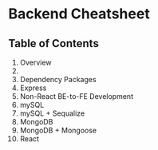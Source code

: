# Backend Cheatsheet

## Table of Contents

  1. Overview
  2. 
  3. Dependency Packages
  4. Express
  5. Non-React BE-to-FE Development
  6. mySQL
  7. mySQL + Sequalize
  8. MongoDB
  9. MongoDB + Mongoose
  10. React
